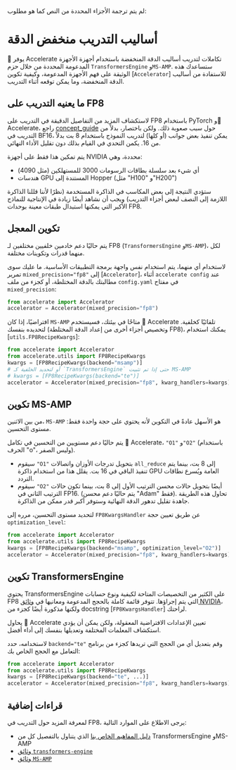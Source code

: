 لم يتم ترجمة الأجزاء المحددة من النص كما هو مطلوب:

<!--Copyright 2023 The HuggingFace Team. All rights reserved.
Licensed under the Apache License, Version 2.0 (the "License"); you may not use this file except in compliance with
the License. You may obtain a copy of the License at
http://www.apache.org/licenses/LICENSE-2.0
Unless required by applicable law or agreed to in writing, software distributed under the License is distributed on
an "AS IS" BASIS, WITHOUT WARRANTIES OR CONDITIONS OF ANY KIND, either express or implied. See the License for the
specific language governing permissions and limitations under the License.
⚠️ Note that this file is in Markdown but contains specific syntax for our doc-builder (similar to MDX) that may not be
rendered properly in your Markdown viewer.
-->

# أساليب التدريب منخفض الدقة

🤗 يوفر Accelerate تكاملات لتدريب أساليب الدقة المنخفضة باستخدام أجهزة الأجهزة المدعومة المحددة من خلال حزم `TransformersEngine` و`MS-AMP`. ستساعدك هذه الوثيقة على فهم الأجهزة المدعومة، وكيفية تكوين [`Accelerator`] للاستفادة من أساليب الدقة المنخفضة، وما يمكن توقعه أثناء التدريب.

## ما يعنيه التدريب على FP8

لاستكشاف المزيد من التفاصيل الدقيقة في التدريب على FP8 باستخدام PyTorch و🤗 Accelerate، راجع [concept_guide](../concept_guides/low_precision_training.md) حول سبب صعوبة ذلك. ولكن باختصار، بدلاً من التدريب في BF16، يمكن تنفيذ بعض جوانب (أو كلها) لتدريب النموذج باستخدام 8 بت بدلاً من 16. يكمن التحدي في القيام بذلك دون تقليل الأداء النهائي.

يتم تمكين هذا فقط على أجهزة NVIDIA محددة، وهي:

- أي شيء بعد سلسلة بطاقات الرسومات 3000 للمستهلكين (مثل 4090)
- هندسات GPU المستندة إلى Hopper (مثل "H100" و"H200")

ستؤدي النتيجة إلى بعض المكاسب في الذاكرة المستخدمة (نظرًا لأننا قللنا الذاكرة اللازمة إلى النصف لبعض أجزاء التدريب) ويجب أن نشاهد أيضًا زيادة في الإنتاجية للنماذج الأكبر التي يمكنها استبدال طبقات معينة بوحدات FP8.

## تكوين المعجل

يتم حاليًا دعم خادمين خلفيين مختلفين لـ FP8 (`TransformersEngine` و`MS-AMP`)، لكل منهما قدرات وتكوينات مختلفة.

لاستخدام أي منهما، يتم استخدام نفس واجهة برمجة التطبيقات الأساسية. ما عليك سوى تمرير `mixed_precision="fp8"` إلى [`Accelerator`]، أثناء `accelerate config` عند مطالبتك بالدقة المختلطة، أو كجزء من ملف `config.yaml` في مفتاح `mixed_precision`:

```python
from accelerate import Accelerator
accelerator = Accelerator(mixed_precision="fp8")
```

افتراضيًا، إذا كان `MS-AMP` متاحًا في بيئتك، فسيستخدم 🤗 Accelerate تلقائيًا كخلفية. لتحديده بنفسك (وتخصيص أجزاء أخرى من إعداد الدقة المختلطة FP8)، يمكنك استخدام [`utils.FP8RecipeKwargs`]:

```python
from accelerate import Accelerator
from accelerate.utils import FP8RecipeKwargs
kwargs = [FP8RecipeKwargs(backend="msamp")]
# أو لتحديد الخلفية كـ `TransformersEngine` حتى إذا تم تثبيت MS-AMP
# kwargs = [FP8RecipeKwargs(backend="te")]
accelerator = Accelerator(mixed_precision="fp8", kwarg_handlers=kwargs)
```

## تكوين MS-AMP

من بين الاثنين، `MS-AMP` هو الأسهل عادةً في التكوين لأنه يحتوي على حجة واحدة فقط: مستوى التحسين.

يتم حاليًا دعم مستويين من التحسين في تكامل 🤗 Accelerate، `"O1"` و`"O2"` (باستخدام الحرف "o"، وليس الصفر).

- سيقوم `"O1"` بتحويل تدرجات الأوزان واتصالات `all_reduce` إلى 8 بت، بينما يتم تنفيذ الباقي في 16 بت. يقلل هذا من استخدام ذاكرة GPU العامة ويُسرع نطاقات التردد.
- سيقوم `"O2"` أيضًا بتحويل حالات محسن الترتيب الأول إلى 8 بت، بينما تكون حالات الترتيب الثاني في FP16. (يتم حاليًا دعم محسن "Adam" فقط). تحاول هذه الطريقة جاهدة تقليل تدهور الدقة النهائية وستوفر أكبر قدر ممكن من الذاكرة.

لتحديد مستوى التحسين، مرره إلى `FP8KwargsHandler` عن طريق تعيين حجة `optimization_level`:

```python
from accelerate import Accelerator
from accelerate.utils import FP8RecipeKwargs
kwargs = [FP8RecipeKwargs(backend="msamp", optimization_level="O2")]
accelerator = Accelerator(mixed_precision="fp8", kwarg_handlers=kwargs)
```

## تكوين TransformersEngine

يحتوي TransformersEngine على الكثير من التخصيصات المتاحة لكيفية ونوع حسابات FP8 التي يتم إجراؤها. تتوفر قائمة كاملة بالحجج المدعومة ومعانيها في [وثائق NVIDIA](https://docs.nvidia.com/deeplearning/transformer-engine/user-guide/api/common.html)، ولكنها مذكورة أيضًا كجزء من docstring [`FP8KwargsHandler`] لراحتك.

يحاول 🤗 Accelerate تعيين الإعدادات الافتراضية المعقولة، ولكن يمكن أن يؤدي استكشاف المعلمات المختلفة وتعديلها بنفسك إلى أداء أفضل.

لاستخدامه، حدد `backend="te"` وقم بتعديل أي من الحجج التي تريدها كجزء من برنامج التعامل مع الحجج الخاص بك:

```python
from accelerate import Accelerator
from accelerate.utils import FP8RecipeKwargs
kwargs = [FP8RecipeKwargs(backend="te", ...)]
accelerator = Accelerator(mixed_precision="fp8", kwarg_handlers=kwargs)
```

## قراءات إضافية

لمعرفة المزيد حول التدريب في FP8، يرجى الاطلاع على الموارد التالية:

- [دليل المفاهيم الخاص بنا](../concept_guides/low_precision_training.md) الذي يتناول بالتفصيل كل من TransformersEngine وMS-AMP
- [وثائق `transformers-engine`](https://docs.nvidia.com/deeplearning/transformer-engine/user-guide/api/common.html)
- [وثائق `MS-AMP`](https://azure.github.io/MS-AMP/docs/)